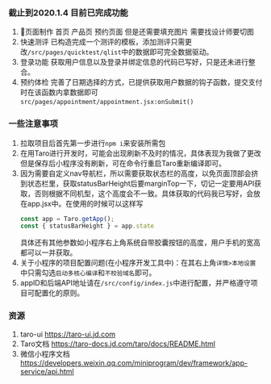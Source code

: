 ### 截止到2020.1.4 目前已完成功能

1. 页面制作
    首页 产品页 预约页面 
    但是还需要填充图片 需要找设计师要切图
2. 快速测评
    已构造完成一个测评的模板，添加测评只需更改`/src/pages/quicktest/qlist`中的数据即可完全数据驱动。
3. 登录功能
    获取用户信息以及登录并绑定信息的代码已写好，只是还未进行整合。
4. 预约体检
    完善了日期选择的方式，已提供获取用户数据的钩子函数，提交支付时在该函数内拿数据即可
    `src/pages/appointment/appointment.jsx:onSubmit()`


### 一些注意事项
1. 拉取项目后首先第一步进行`npm i`来安装所需包 
2. 在用Taro进行开发时，可能会出现刷新不及时的情况，具体表现为我做了更改但是保存后小程序没有刷新，可在命令行重启Taro重新编译即可。
3. 因为需要自定义nav导航栏，所以需要获取状态栏的高度，以免页面顶部会挤到状态栏里，获取statusBarHeight后要marginTop一下，切记一定要用API获取，否则根据不同机型，这个高度会不一致。具体获取的代码我已写好，会放在app.jsx中。在使用的时候可以这样写
    ```js
    const app = Taro.getApp();
    const { statusBarHeight } = app.state
    ```
    具体还有其他参数如小程序右上角系统自带胶囊按钮的高度，用户手机的宽高都可以一并获取。
4. 关于小程序的项目配置问题(在小程序开发工具中)：在其右上角`详情>本地设置`中只需勾选`启动多核心编译`和`不校验域名`即可。
5. appID和后端API地址请在`/src/config/index.js`中进行配置，并严格遵守项目可配置化的原则。



### 资源
1. taro-ui 
    https://taro-ui.jd.com
2. Taro文档
    https://taro-docs.jd.com/taro/docs/README.html
3. 微信小程序文档
    https://developers.weixin.qq.com/miniprogram/dev/framework/app-service/api.html

